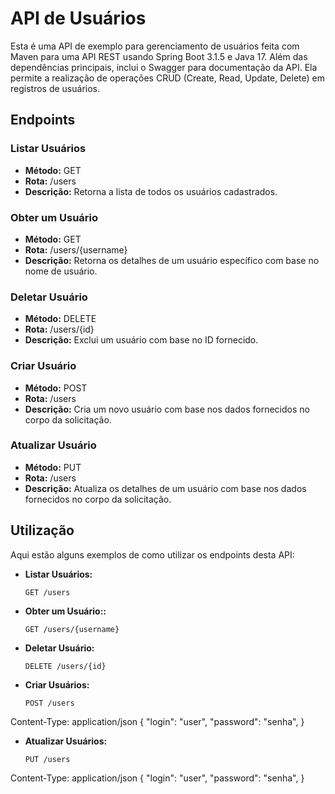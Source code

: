 # API de Usuários

Esta é uma API de exemplo para gerenciamento de usuários feita com Maven para uma API REST usando Spring Boot 3.1.5 e Java 17. 
Além das dependências principais, inclui o Swagger para documentação da API. 
Ela permite a realização de operações CRUD (Create, Read, Update, Delete) em registros de usuários. 

## Endpoints

### Listar Usuários

- **Método:** GET
- **Rota:** /users
- **Descrição:** Retorna a lista de todos os usuários cadastrados.

### Obter um Usuário

- **Método:** GET
- **Rota:** /users/{username}
- **Descrição:** Retorna os detalhes de um usuário específico com base no nome de usuário.

### Deletar Usuário

- **Método:** DELETE
- **Rota:** /users/{id}
- **Descrição:** Exclui um usuário com base no ID fornecido.

### Criar Usuário

- **Método:** POST
- **Rota:** /users
- **Descrição:** Cria um novo usuário com base nos dados fornecidos no corpo da solicitação.

### Atualizar Usuário

- **Método:** PUT
- **Rota:** /users
- **Descrição:** Atualiza os detalhes de um usuário com base nos dados fornecidos no corpo da solicitação.

## Utilização

Aqui estão alguns exemplos de como utilizar os endpoints desta API:

- **Listar Usuários:**

  ```http
  GET /users

- **Obter um Usuário::**

  ```http
  GET /users/{username}

- **Deletar Usuário:**

  ```http
  DELETE /users/{id}

- **Criar Usuários:**

  ```http
  POST /users
Content-Type: application/json
{
    "login": "user",
    "password": "senha",
}
- **Atualizar Usuários:**

  ```http
  PUT /users
Content-Type: application/json
{
    "login": "user",
    "password": "senha",
}

